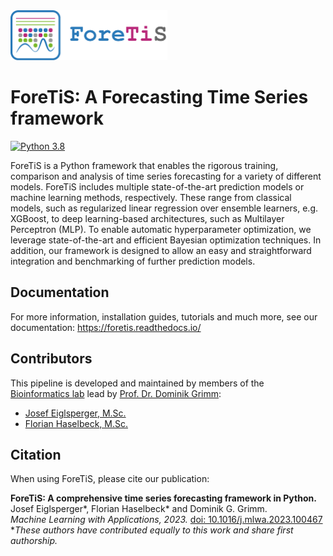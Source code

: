 <div align="left"><img src="https://raw.githubusercontent.com/grimmlab/ForeTiS/master/docs/image/Logo_ForeTiS_Text.png" height="80"/></div>

# ForeTiS: A Forecasting Time Series framework

[![Python 3.8](https://img.shields.io/badge/Python-3.8-3776AB)](https://www.python.org/downloads/release/python-388/)

ForeTiS is a Python framework that enables the rigorous training, comparison and analysis of time series forecasting for a variety of different models. 
ForeTiS includes multiple state-of-the-art prediction models or machine learning methods, respectively. 
These range from classical models, such as regularized linear regression over ensemble learners, e.g. XGBoost, to deep learning-based architectures, such as Multilayer Perceptron (MLP). 
To enable automatic hyperparameter optimization, we leverage state-of-the-art and efficient Bayesian optimization techniques. 
In addition, our framework is designed to allow an easy and straightforward integration and benchmarking of further prediction models.

## Documentation
For more information, installation guides, tutorials and much more, see our documentation: https://foretis.readthedocs.io/

## Contributors
This pipeline is developed and maintained by members of the [Bioinformatics lab](https://bit.cs.tum.de) lead by [Prof. Dr. Dominik Grimm](https://bit.cs.tum.de/team/dominik-grimm/):
- [Josef Eiglsperger, M.Sc.](https://bit.cs.tum.de/team/josef-eiglsperger/)
- [Florian Haselbeck, M.Sc.](https://bit.cs.tum.de/team/florian-haselbeck/)

## Citation
When using ForeTiS, please cite our publication:

**ForeTiS: A comprehensive time series forecasting framework in Python.** <br />
Josef Eiglsperger*, Florian Haselbeck* and Dominik G. Grimm. <br />
*Machine Learning with Applications, 2023.* [doi: 10.1016/j.mlwa.2023.100467](https://doi.org/10.1016/j.mlwa.2023.100467) <br />
**These authors have contributed equally to this work and share first authorship.* <br />

